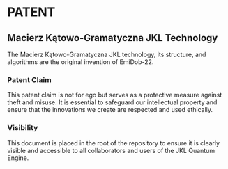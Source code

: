# PATENT

## Macierz Kątowo-Gramatyczna JKL Technology

The Macierz Kątowo-Gramatyczna JKL technology, its structure, and algorithms are the original invention of EmiDob-22.

### Patent Claim

This patent claim is not for ego but serves as a protective measure against theft and misuse. It is essential to safeguard our intellectual property and ensure that the innovations we create are respected and used ethically.

### Visibility

This document is placed in the root of the repository to ensure it is clearly visible and accessible to all collaborators and users of the JKL Quantum Engine.